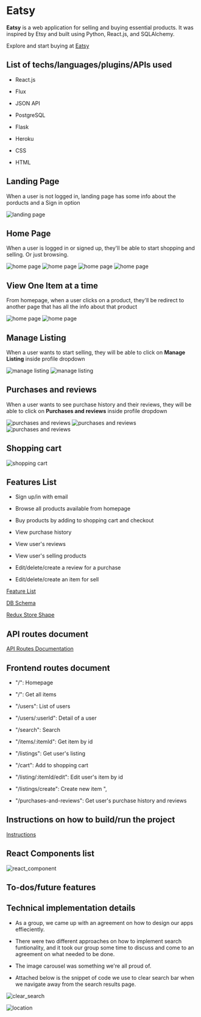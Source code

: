 # Eatsy



**Eatsy** is a web application for selling and buying essential products. It was inspired by Etsy and built using Python, React.js, and SQLAlchemy.



Explore and start buying at [Eatsy](https://eatsy-2022.herokuapp.com/)



## List of techs/languages/plugins/APIs used



- React.js

- Flux

- JSON API

- PostgreSQL

- Flask

- Heroku

- CSS

- HTML



## Landing Page



When a user is not logged in, landing page has some info about the porducts and a Sign in option



![landing page](screenshots_readme/landing.png)



## Home Page



When a user is logged in or signed up, they'll be able to start shopping and selling. Or just browsing.



![home page](screenshots_readme/signIn.png)
![home page](screenshots_readme/SignUp.png)
![home page](screenshots_readme/profile.png)
![home page](screenshots_readme/)



## View One Item at a time


From homepage, when a user clicks on a product, they'll be redirect to another page that has all the info about that product

![home page](screenshots_readme/itemById.png)
![home page](screenshots_readme/review.png)





## Manage Listing




When a user wants to start selling, they will be able to click on **Manage Listing** inside profile dropdown



![manage listing](screenshots_readme/listing.png)
![manage listing](screenshots_readme/createItem.png)



## Purchases and reviews



When a user wants to see purchase history and their reviews, they will be able to click on **Purchases and reviews** inside profile dropdown



![purchases and reviews](screenshots_readme/createReview.png)
![purchases and reviews](screenshots_readme/editReview.png)
![purchases and reviews](screenshots_readme/purchasesAndReviwe.png)


## Shopping cart

![shopping cart](screenshots_readme/cart.png)


## Features List



- Sign up/in with email

- Browse all products available from homepage

- Buy products by adding to shopping cart and checkout

- View purchase history

- View user's reviews

- View user's selling products

- Edit/delete/create a review for a purchase

- Edit/delete/create an item for sell



[Feature List](https://github.com/Anbui0115/Etsy-group-project/wiki/Features-MVP)



[DB Schema](https://github.com/Anbui0115/Etsy-group-project/wiki/Schema)



[Redux Store Shape](https://github.com/Anbui0115/Etsy-group-project/wiki/Redux-State-Shape-Eatsy)



## API routes document



[API Routes Documentation](https://github.com/Anbui0115/Etsy-group-project/wiki/Eatsy-API-Documentation)



## Frontend routes document



- "/": Homepage

- "/": Get all items

- "/users": List of users

- "/users/:userId": Detail of a user

- "/search": Search

- "/items/:itemId": Get item by id

- "/listings": Get user's listing

- "/cart": Add to shopping cart

- "/listing/:itemId/edit": Edit user's item by id

- "/listings/create": Create new item ",

- "/purchases-and-reviews": Get user's purchase history and reviews



## Instructions on how to build/run the project



[Instructions](https://github.com/Anbui0115/Etsy-group-project/wiki/Instructions-on-how-to-build-run-the-project)



## React Components list



![react_component](screenshots_readme/react-component.png)



## To-dos/future features



## Technical implementation details



- As a group, we came up with an agreement on how to design our apps effieciently.

- There were two different approaches on how to implement search funtionality, and it took our group some time to discuss and come to an agreement on what needed to be done.

- The image carousel was something we're all proud of.

- Attached below is the snippet of code we use to clear search bar when we navigate away from the search results page.



![clear_search](screenshots_readme/clear_search.png)

![location](screenshots_readme/location.png)
